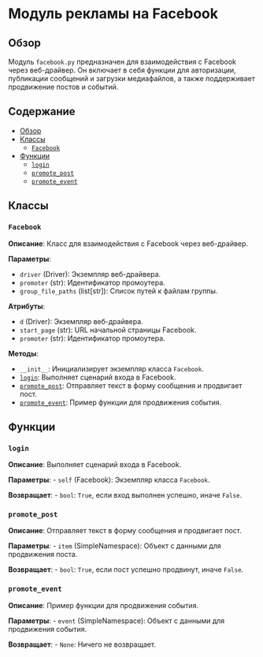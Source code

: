 # Модуль рекламы на Facebook

## Обзор

Модуль `facebook.py` предназначен для взаимодействия с Facebook через веб-драйвер. Он включает в себя функции для авторизации, публикации сообщений и загрузки медиафайлов, а также поддерживает продвижение постов и событий.

## Содержание

- [Обзор](#обзор)
- [Классы](#классы)
  - [`Facebook`](#facebook)
- [Функции](#функции)
  - [`login`](#login)
  - [`promote_post`](#promote_post)
  - [`promote_event`](#promote_event)

## Классы

### `Facebook`

**Описание**: Класс для взаимодействия с Facebook через веб-драйвер.

**Параметры**:
- `driver` (Driver): Экземпляр веб-драйвера.
- `promoter` (str): Идентификатор промоутера.
- `group_file_paths` (list[str]): Список путей к файлам группы.

**Атрибуты**:
- `d` (Driver): Экземпляр веб-драйвера.
- `start_page` (str): URL начальной страницы Facebook.
- `promoter` (str): Идентификатор промоутера.

**Методы**:
- `__init__`: Инициализирует экземпляр класса `Facebook`.
- [`login`](#login): Выполняет сценарий входа в Facebook.
- [`promote_post`](#promote_post): Отправляет текст в форму сообщения и продвигает пост.
- [`promote_event`](#promote_event): Пример функции для продвижения события.

## Функции

### `login`

**Описание**: Выполняет сценарий входа в Facebook.

**Параметры**:
    - `self` (Facebook): Экземпляр класса `Facebook`.

**Возвращает**:
    - `bool`: `True`, если вход выполнен успешно, иначе `False`.

### `promote_post`

**Описание**: Отправляет текст в форму сообщения и продвигает пост.

**Параметры**:
    - `item` (SimpleNamespace): Объект с данными для продвижения поста.

**Возвращает**:
    - `bool`: `True`, если пост успешно продвинут, иначе `False`.

### `promote_event`

**Описание**: Пример функции для продвижения события.

**Параметры**:
    - `event` (SimpleNamespace): Объект с данными для продвижения события.

**Возвращает**:
    - `None`: Ничего не возвращает.